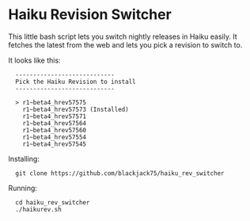 # Haiku Revision Switcher

This little bash script lets you switch nightly releases in Haiku easily. It fetches the latest from the web and lets you pick a revision to switch to.

It looks like this:

```
  ----------------------------
  Pick the Haiku Revision to install
  ----------------------------
  
  > r1~beta4_hrev57575
    r1~beta4_hrev57573 (Installed)
    r1~beta4_hrev57571
    r1~beta4_hrev57564
    r1~beta4_hrev57560
    r1~beta4_hrev57554
    r1~beta4_hrev57545
```

Installing:

```
  git clone https://github.com/blackjack75/haiku_rev_switcher
```

Running:

```
  cd haiku_rev_switcher
  ./haikurev.sh
```

